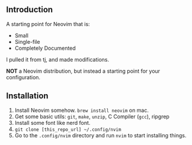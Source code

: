 
## Introduction

A starting point for Neovim that is:

* Small
* Single-file
* Completely Documented

I pulled it from tj, and made modifications.

**NOT** a Neovim distribution, but instead a starting point for your configuration.

## Installation

1. Install Neovim somehow. `brew install neovim` on mac.
2. Get some basic utils: `git`, `make`, `unzip`, C Compiler (`gcc`), ripgrep
3. Install some font like nerd font.
4. `git clone [this_repo_url] ~/.config/nvim`
5. Go to the `.config/nvim` directory and run `nvim` to start installing things.
